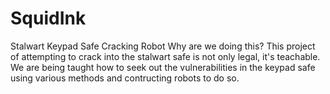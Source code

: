 # SquidInk
Stalwart Keypad Safe Cracking Robot
Why are we doing this?
This project of attempting to crack into the stalwart safe is not only legal, it's teachable. We are being taught how to seek out the vulnerabilities in the keypad safe using various methods and contructing robots to do so. 
